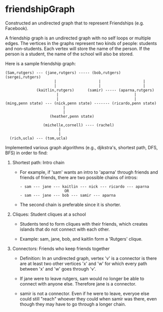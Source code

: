 # friendshipGraph

Constructed an undirected graph that to represent Friendships (e.g. Facebook).

A friendship graph is an undirected graph with no self loops or multiple edges. The vertices in the graphs represent two kinds of people: students and non-students. Each vertex will store the name of the person. If the person is a student, the name of the school will also be stored.

Here is a sample friendship graph:


    (Sam,rutgers) --- (jane,rutgers) ----- (bob,rutgers)      (sergei,rutgers)
                          |                   |                   |
                          |                   |                   |
                  (kaitlin,rutgers)      (samir) ----- (aparna,rutgers)
                           |                                  |
                           |                                  |
    (ming,penn state) --- (nick,penn state) ------- (ricardo,penn state)
                              |
                              |
                        (heather,penn state)
                        
                     (michelle,cornell) ---- (rachel)
                            |
                            |
      (rich,ucla) --- (tom,ucla)
      
      
      
      
Implemented various graph algorithms (e.g., djikstra's, shortest path, DFS, BFS) in order to find:

  1. Shortest path: Intro chain
  
      - For example, if 'sam' wants an intro to 'aparna' through friends and friends of friends, there are two possible chains of intros:
      
            - sam --- jane --- kaitlin --- nick --- ricardo --- aparna
                                OR
            - sam --- jane --- bob --- samir --- aparna
            
      - The second chain is preferable since it is shorter.
      
      
   2. Cliques: Student cliques at a school
   
       - Students tend to form cliques with their friends, which creates islands that do not connect with each other.
       
       - Example: sam, jane, bob, and kaitlin form a 'Rutgers' clique.
    
    
   3. Connectors: Friends who keep friends together
       
       - Definition: In an undirected graph, vertex 'v' is a connector is there are at least two other vertices 'x' and 'w' for which every path between 'x' and 'w' goes                          through 'v'. 
       
       - If jane were to leave rutgers, sam would no longer be able to connect with anyone else.  Therefore jane is a connector.
       
       - samir is not a connector. Even if he were to leave, everyoe else could still "reach" whoever they could when samir was there, even though they may have to go through          a longer chain.
       
            
            
